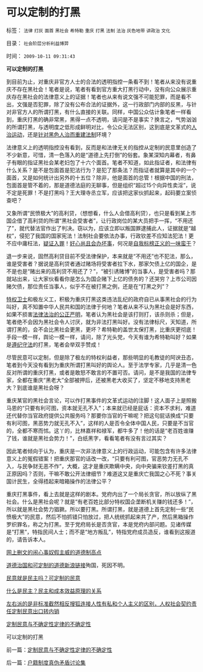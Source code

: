 # 可以定制的打黑

标签： `法律` `打灰` `面首` `黑社会` `希特勒` `重庆` `打黑` `法制` `法治` `灰色地带` `讲政治` `文化` 

目录： `社会阶层分析利益博羿`

时间： `2009-10-11 09:31:43`

**可以定制的打黑**

到目前为止，对重庆非官方人士的合法的透明指控一条看不到！笔者从来没有说重庆不存在黑社会！笔者是说，笔者有看到官方重大打黑行动中，没有向公众展示重庆存在黑社会的法律意义上的证据！笔者也从来有说文强不可能犯罪，而是看不出，文强是否犯罪，除了没有公布合法的证据外，这一行政部门内部的反黑，与针对非官方人的所谓打黑，有什么直接的关联。同样，中国公众估计象笔者一样看到，重庆打黑的确非常黑，黑得一点不透明，请问是不是事实？换言之，气势汹汹的所谓打黑，与透明度之低形成鲜明对比，令公众无法区别，这到底是文革式的[人治运动](../../../2009/8/24/中庸枉法,惩善扬恶,坏事做尽.md)，还是[针对黑色人治而重建法制](../../../2009/8/20/不完善的法治也比完美的人治好.md)环境？

法律意义上的透明指控没有看到，反而是和法律无关的指控从定制的民意里创造了不少新意，可惜，清一色落入的是“道德上先打倒”的俗套。象某深知内幕者，有鼻子有眼的指证黑社会某老妇包了十六个面首。笔者不知道，如此指证者，和法律有什么关系？是不是包面首是犯法行为？是犯了那条法？而指证者就算是其中的一个面首，又是如何统计出另外的十五位？除非，他是面首的总管！根据中国的刑法，包面首是管不着的，那是道德法庭的无聊事，但是组织“超过15个向异性卖淫”，说不定是死罪！不是打黑吗？王大理寺丞立军，应该把这家伙抓起来，起码要立案侦查吧？

又象所谓“民愤极大”的高利贷，（想想看，什么人会借高利贷），也只是看到某上市国企借了高利贷的所谓“黑社会受害者”，让行政岗位的某大员把手一挥，“不用还了”，就代替法官作出了判决。窃以为，应该立即以叛国罪逮捕此人，证据就是“越权”，侵犯了我国的国家宪法！法制社会要依法办事，行政钦差不应知法犯法！更不应中庸枉法，[疑证入罪](../../../2009/3/25/中国式诡辩：疑证从有，君权裁决.md)！[好心尚且会办坏事](../../../2009/2/11/好心可能办坏事：西汉和王莽朝的经济危机.md)，何况是[自我标榜正义的一味蛮干](../../../2008/6/3/道德啊，世间邪恶，均以汝为名！.md)？

退一步来说，固然高利贷目前不受法律保护，本来就是“不用还”也不犯法，那么，谁是受害者？据说是高利贷者通过赌场将受害者拉下水，那家欠债上亿的国企，是不是也是“赌出来的高利贷不用还了？”，“被引诱赌博”的当事人，是受害者吗？那就站出来，让大家伙看看你是怎么为国企赌下上亿的债务的？还哭穷？上市公司因赌欠债，那位责任当事人，似乎不在被打黑之例，还是在“打黑之列”？

[特权卫士](../../../2009/7/26/极左特权卫士的道德优越感来自何处.md)和极左义工，积极为重庆打黑这类违法乱纪的政府自已从事黑社会的行为叫好，真不知置中华人民共和国的法律于何地？笔者从来不认为黑社会是好东西，如果不损害[法律法治的公正严明](../../../2009/8/24/法制法治须“简约严明”.md)，笔者认为黑社会是该打则打，该杀则杀；但是，笔者绝不会因为黑社会令人讨厌，就为非法打黑叫好。没有法律标尺，天知道，所谓打黑的，会不会比黑社会更黑，更坏？希特勒的盖世太保打黑，比重庆更彻底！手段一模一样，舆论一模一样，请问，除了光头党，今天有谁为希特勒叫好？如果是[遵纪守法](http://hi.baidu.com/darthchn/blog/item/cd63288e007daef3513d9299.html)的打黑，笔者会举双手赞成！

尽管民意可以定制，但是除了极左的特权利益者，那些明显的毛教徒的阿谀丑态，笔者到今天没有看到为重庆所谓打黑叫好的舆论人。至于法学专家，几乎是清一色反对所谓的重庆打黑，或者是敢怒不敢言的不置可否。请问，是不是我国的法律专家，全都在重庆“黑老大”全部被押后，还被黑老大收买了，坚定不移地支持黑老大？到底谁是黑社会呀？

重庆某官的黑社会言论，可以作打黑事件的文革式运动的注脚！这人面子上是照搬马恩的“只要有利可图，资本就无孔不入”；本来就已经是屁话：资本不求利，难道还代替你当官政府提供公共服务吗？那要你当官的干嘛呢？把这句屁话换成“只要有利可图，黑恶势力就无孔不入”，这样的人是否令全体中国人民，只要是不当官的，全都不寒而怵。这丫的，比林嘉祥和禄军，都牛多了！他的话是“老百姓谁赚了钱，谁就是黑社会势力！”，白纸黑字，看看笔者有没有言过其实？

因此笔者倾向于认为，重庆是一次非法律意义上的行政运动，可能包含有许多法律意义上的冤假错案！把重庆那官的话改一改，“只要有利可图，官恶势力无孔不入，与民争财无恶不作”，大概，这才是重庆欺瞒中央，向中央骗来钦差打黑的真正原因吗？否则，干嘛不敢公开法律细节？难道这又是重庆亡我国之心不死？事关国计民生，全得捂起来暗箱操作的法律公平？

重庆打黑事件，看上去就是这样的剧本。党府内出了一个局长贪官，所以放纵了黑社会。什么是黑社会呢？就是“有老百姓比部分特权国企垄断机关赚的钱还多！”，所以就是黑社会势力猖獗。所以要打黑。所谓打黑，就是道德上首先定制一些“民愤极大”的民意，然后不怕抓错只怕放过，把人统统抓起来共了产，然后黑箱操作罗织罪名，称之为打黑。至于党府局长是否贪官，本是党府内部问题。见诸传媒是“打黑”，特指民间人士；而不是“地方叛乱”，特指党府成员造反，谁看到这报道的，请告诉本人。

[网上删文的闹心事](../../../2009/10/8/删文章的闹心事.md)[奴假主威的道德制高点](../../../2009/10/8/奴假虎威的道德制高点.md)

[道德治国和可定制的道德](http://darthvad.blog.sohu.com/133552226.html)[新浪链接](http://blog.sina.com.cn/s/blog_5563a64d0100f7sm.html)殉国，死因不明。

[民意就是民主吗？可定制的民意](../../../2009/10/9/民意就是民主吗？可定制的民意呢？.md)

[什么是民主？民主和成本效益原理的关系](../../../2009/10/9/什么是民主？民主和成本效益原理的关系.md)

[左右派的是非标准截然相反](../../../2009/10/9/完全相反的是非标准.md)[搜狐连接](http://darthvad.blog.sohu.com/133584294.html)[人性有私和个人主义的区别，人权社会契约责任](../../../2009/10/10/人性有私和个人主义的区别，人权社会契约责任.md)[定制民意出口转内销](../../../2009/10/10/定制民意出口转内销.md)

[定制民意与不确定性定律的不确定性](../../../2009/10/11/定制民意与不确定性定律的不确定性.md)

可以定制的打黑



前一篇：[定制民意与不确定性定律的不确定性](../../../2009/10/11/定制民意与不确定性定律的不确定性.md)

后一篇：[户籍制度真伪矛盾讨论集](../../../2009/10/11/户籍制度真伪矛盾讨论集.md)